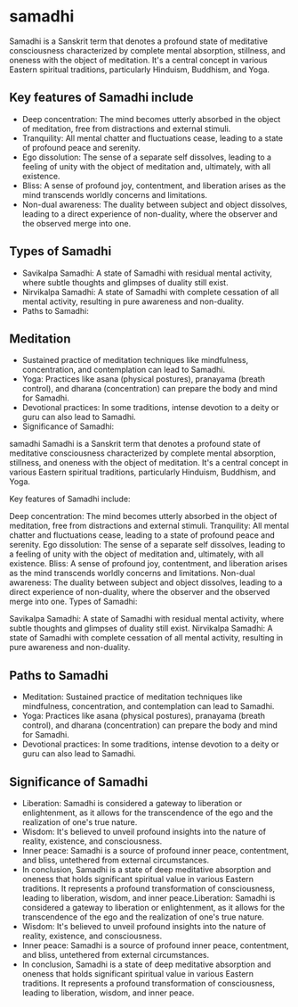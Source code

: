 # samadhi

Samadhi is a Sanskrit term that denotes a profound state of meditative consciousness characterized by complete mental absorption, stillness, and oneness with the object of meditation. It's a central concept in various Eastern spiritual traditions, particularly Hinduism, Buddhism, and Yoga.

## Key features of Samadhi include

- Deep concentration: The mind becomes utterly absorbed in the object of meditation, free from distractions and external stimuli.
- Tranquility: All mental chatter and fluctuations cease, leading to a state of profound peace and serenity.
- Ego dissolution: The sense of a separate self dissolves, leading to a feeling of unity with the object of meditation and, ultimately, with all existence.
- Bliss: A sense of profound joy, contentment, and liberation arises as the mind transcends worldly concerns and limitations.
- Non-dual awareness: The duality between subject and object dissolves, leading to a direct experience of non-duality, where the observer and the observed merge into one.

## Types of Samadhi

- Savikalpa Samadhi: A state of Samadhi with residual mental activity, where subtle thoughts and glimpses of duality still exist.
- Nirvikalpa Samadhi: A state of Samadhi with complete cessation of all mental activity, resulting in pure awareness and non-duality.
- Paths to Samadhi:

## Meditation

- Sustained practice of meditation techniques like mindfulness, concentration, and contemplation can lead to Samadhi.
- Yoga: Practices like asana (physical postures), pranayama (breath control), and dharana (concentration) can prepare the body and mind for Samadhi.
- Devotional practices: In some traditions, intense devotion to a deity or guru can also lead to Samadhi.
- Significance of Samadhi:

samadhi
Samadhi is a Sanskrit term that denotes a profound state of meditative consciousness characterized by complete mental absorption, stillness, and oneness with the object of meditation. It's a central concept in various Eastern spiritual traditions, particularly Hinduism, Buddhism, and Yoga.

Key features of Samadhi include:

Deep concentration: The mind becomes utterly absorbed in the object of meditation, free from distractions and external stimuli.
Tranquility: All mental chatter and fluctuations cease, leading to a state of profound peace and serenity.
Ego dissolution: The sense of a separate self dissolves, leading to a feeling of unity with the object of meditation and, ultimately, with all existence.
Bliss: A sense of profound joy, contentment, and liberation arises as the mind transcends worldly concerns and limitations.
Non-dual awareness: The duality between subject and object dissolves, leading to a direct experience of non-duality, where the observer and the observed merge into one.
Types of Samadhi:

Savikalpa Samadhi: A state of Samadhi with residual mental activity, where subtle thoughts and glimpses of duality still exist.
Nirvikalpa Samadhi: A state of Samadhi with complete cessation of all mental activity, resulting in pure awareness and non-duality.

## Paths to Samadhi

- Meditation: Sustained practice of meditation techniques like mindfulness, concentration, and contemplation can lead to Samadhi.
- Yoga: Practices like asana (physical postures), pranayama (breath control), and dharana (concentration) can prepare the body and mind for Samadhi.
- Devotional practices: In some traditions, intense devotion to a deity or guru can also lead to Samadhi.

## Significance of Samadhi

- Liberation: Samadhi is considered a gateway to liberation or enlightenment, as it allows for the transcendence of the ego and the realization of one's true nature.
- Wisdom: It's believed to unveil profound insights into the nature of reality, existence, and consciousness.
- Inner peace: Samadhi is a source of profound inner peace, contentment, and bliss, untethered from external circumstances.
- In conclusion, Samadhi is a state of deep meditative absorption and oneness that holds significant spiritual value in various Eastern traditions. It represents a profound transformation of consciousness, leading to liberation, wisdom, and inner peace.Liberation: Samadhi is considered a gateway to liberation or enlightenment, as it allows for the transcendence of the ego and the realization of one's true nature.
- Wisdom: It's believed to unveil profound insights into the nature of reality, existence, and consciousness.
- Inner peace: Samadhi is a source of profound inner peace, contentment, and bliss, untethered from external circumstances.
- In conclusion, Samadhi is a state of deep meditative absorption and oneness that holds significant spiritual value in various Eastern traditions. It represents a profound transformation of consciousness, leading to liberation, wisdom, and inner peace.
